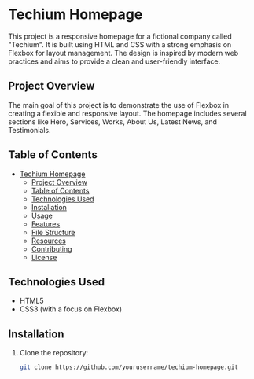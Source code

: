 # Techium Homepage

This project is a responsive homepage for a fictional company called "Techium". It is built using HTML and CSS with a strong emphasis on Flexbox for layout management. The design is inspired by modern web practices and aims to provide a clean and user-friendly interface.

## Project Overview

The main goal of this project is to demonstrate the use of Flexbox in creating a flexible and responsive layout. The homepage includes several sections like Hero, Services, Works, About Us, Latest News, and Testimonials.

## Table of Contents

- [Techium Homepage](#techium-homepage)
  - [Project Overview](#project-overview)
  - [Table of Contents](#table-of-contents)
  - [Technologies Used](#technologies-used)
  - [Installation](#installation)
  - [Usage](#usage)
  - [Features](#features)
  - [File Structure](#file-structure)
  - [Resources](#resources)
  - [Contributing](#contributing)
  - [License](#license)

## Technologies Used

- HTML5
- CSS3 (with a focus on Flexbox)

## Installation

1. Clone the repository:
   ```bash
   git clone https://github.com/yourusername/techium-homepage.git


